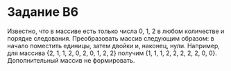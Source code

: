 # Задание В6

Известно, что в массиве есть только числа 0, 1, 2 в любом количестве и порядке следования. Преобразовать массив следующим образом: в начало поместить единицы, затем  двойки и, наконец, нули. Например, для массива {2, 1, 1, 2, 0, 2, 0, 1, 2, 2} получим {1, 1, 1, 2, 2, 2, 2, 2, 0, 0}. Дополнительный массив не формировать.